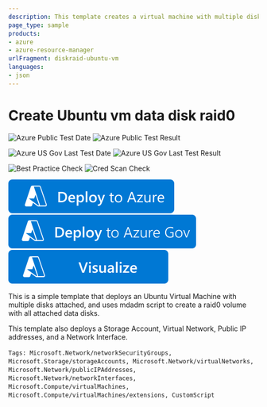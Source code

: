 ```yaml
---
description: This template creates a virtual machine with multiple disks attached.  A script partitions and formats the disks in raid0 array.
page_type: sample
products:
- azure
- azure-resource-manager
urlFragment: diskraid-ubuntu-vm
languages:
- json
---
```

# Create Ubuntu vm data disk raid0

![Azure Public Test Date](https://azurequickstartsservice.blob.core.windows.net/badges/demos/diskraid-ubuntu-vm/PublicLastTestDate.svg)
![Azure Public Test Result](https://azurequickstartsservice.blob.core.windows.net/badges/demos/diskraid-ubuntu-vm/PublicDeployment.svg)

![Azure US Gov Last Test Date](https://azurequickstartsservice.blob.core.windows.net/badges/demos/diskraid-ubuntu-vm/FairfaxLastTestDate.svg)
![Azure US Gov Last Test Result](https://azurequickstartsservice.blob.core.windows.net/badges/demos/diskraid-ubuntu-vm/FairfaxDeployment.svg)

![Best Practice Check](https://azurequickstartsservice.blob.core.windows.net/badges/demos/diskraid-ubuntu-vm/BestPracticeResult.svg)
![Cred Scan Check](https://azurequickstartsservice.blob.core.windows.net/badges/demos/diskraid-ubuntu-vm/CredScanResult.svg)

[![Deploy To Azure](https://raw.githubusercontent.com/Azure/azure-quickstart-templates/master/1-CONTRIBUTION-GUIDE/images/deploytoazure.svg?sanitize=true)](https://portal.azure.com/#create/Microsoft.Template/uri/https%3A%2F%2Fraw.githubusercontent.com%2FAzure%2Fazure-quickstart-templates%2Fmaster%2Fdemos%2Fdiskraid-ubuntu-vm%2Fazuredeploy.json)
[![Deploy To Azure US Gov](https://raw.githubusercontent.com/Azure/azure-quickstart-templates/master/1-CONTRIBUTION-GUIDE/images/deploytoazuregov.svg?sanitize=true)](https://portal.azure.us/#create/Microsoft.Template/uri/https%3A%2F%2Fraw.githubusercontent.com%2FAzure%2Fazure-quickstart-templates%2Fmaster%2Fdemos%2Fdiskraid-ubuntu-vm%2Fazuredeploy.json)
[![Visualize](https://raw.githubusercontent.com/Azure/azure-quickstart-templates/master/1-CONTRIBUTION-GUIDE/images/visualizebutton.svg?sanitize=true)](http://armviz.io/#/?load=https%3A%2F%2Fraw.githubusercontent.com%2FAzure%2Fazure-quickstart-templates%2Fmaster%2Fdemos%2Fdiskraid-ubuntu-vm%2Fazuredeploy.json)

This is a simple template that deploys an Ubuntu Virtual Machine with multiple disks attached, and uses mdadm script to create a raid0 volume with all attached data disks.

This template also deploys a Storage Account, Virtual Network, Public IP addresses, and a Network Interface.

`Tags: Microsoft.Network/networkSecurityGroups, Microsoft.Storage/storageAccounts, Microsoft.Network/virtualNetworks, Microsoft.Network/publicIPAddresses, Microsoft.Network/networkInterfaces, Microsoft.Compute/virtualMachines, Microsoft.Compute/virtualMachines/extensions, CustomScript`
